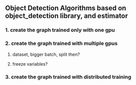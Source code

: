 ## Object Detection Algorithms based on object_detection library, and estimator

### 1. create the graph trained only with one gpu

### 2. create the graph trained with multiple gpus

1. dataset, bigger batch, split then?

2. freeze variables?

### 3. create the graph trained with distributed training

